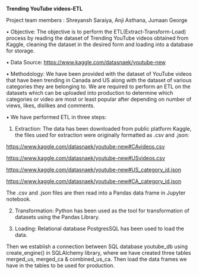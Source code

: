 **Trending YouTube videos-ETL**

Project team members : Shreyansh Saraiya, Anji Asthana, Jumaan George

•	Objective:
The objective is to perform the ETL(Extract-Transform-Load) process by reading the dataset of Trending YouTube videos obtained from Kaggle, cleaning the dataset in the desired form and loading into a database for storage.

•	Data Source:
https://www.kaggle.com/datasnaek/youtube-new

•	Methodology:
We have been provided with the dataset of YouTube videos that have been trending in Canada and US along with the dataset of various categories they are belonging to. We are required to perform an ETL on the datasets which can be uploaded into production to determine which categories or video are most or least popular after depending on number of views, likes, dislikes and comments.

•	We have performed ETL in three steps:

1.	Extraction: The data has been downloaded from public platform Kaggle, the files used for extraction were originally formatted as .csv and .json:

https://www.kaggle.com/datasnaek/youtube-new#CAvideos.csv

https://www.kaggle.com/datasnaek/youtube-new#USvideos.csv

https://www.kaggle.com/datasnaek/youtube-new#US_category_id.json

https://www.kaggle.com/datasnaek/youtube-new#CA_category_id.json

The .csv and .json files are then read into a Pandas data frame in Jupyter notebook.

2.	Transformation: Python has been used as the tool for transformation of datasets using the Pandas Library.

3.	Loading: Relational database PostgresSQL has been used to load the data.

Then we establish a connection between SQL database youtube_db using create_engine() in SQLAlchemy library, where we have created three tables merged_us, merged_ca & combined_us_ca. Then load the data frames we have in the tables to be used for production.



